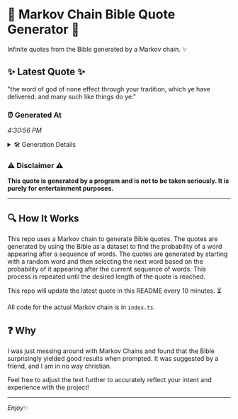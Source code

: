 # 📖 Markov Chain Bible Quote Generator 📖

Infinite quotes from the Bible generated by a Markov chain. ✨

## ✨ Latest Quote ✨
"the word of god of none effect through your tradition, which ye have delivered: and many such like things do ye."

### ⏰ Generated At
*4:30:56 PM*

<details>
    <summary>🛠️ Generation Details</summary>
    <p>
        <strong>🌱 Seed:</strong> the<br>
        <strong>🔄 Iterations:</strong> 20<br>
        <strong>📜 Context History:</strong><br>[ the ]: word<br>[ the, word ]: of<br>[ the, word, of ]: god<br>[ the, word, of, god ]: of<br>[ the, word, of, god, of ]: none<br>[ the, word, of, god, of, none ]: effect<br>[ word, of, god, of, none, effect ]: through<br>[ of, god, of, none, effect, through ]: your<br>[ god, of, none, effect, through, your ]: tradition,<br>[ of, none, effect, through, your, tradition, ]: which<br>[ none, effect, through, your, tradition,, which ]: ye<br>[ effect, through, your, tradition,, which, ye ]: have<br>[ through, your, tradition,, which, ye, have ]: delivered:<br>[ your, tradition,, which, ye, have, delivered: ]: and<br>[ tradition,, which, ye, have, delivered:, and ]: many<br>[ which, ye, have, delivered:, and, many ]: such<br>[ ye, have, delivered:, and, many, such ]: like<br>[ have, delivered:, and, many, such, like ]: things<br>[ delivered:, and, many, such, like, things ]: do<br>[ and, many, such, like, things, do ]: ye.<br>
    </p>
</details>

### ⚠️ Disclaimer ⚠️
**This quote is generated by a program and is not to be taken seriously. It is purely for entertainment purposes.**

---

## 🔍 How It Works

This repo uses a Markov chain to generate Bible quotes. The quotes are generated by using the Bible as a dataset to find the probability of a word appearing after a sequence of words. The quotes are generated by starting with a random word and then selecting the next word based on the probability of it appearing after the current sequence of words. This process is repeated until the desired length of the quote is reached.

This repo will update the latest quote in this README every 10 minutes. ⏳

All code for the actual Markov chain is in `index.ts`.

## ❓ Why

I was just messing around with Markov Chains and found that the Bible surprisingly yielded good results when prompted. 
It was suggested by a friend, and I am in no way christian.

Feel free to adjust the text further to accurately reflect your intent and experience with the project!

---

*Enjoy*✨

